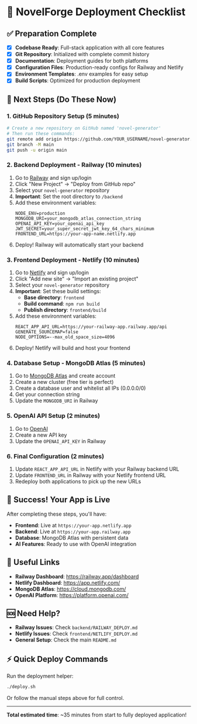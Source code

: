 # 🚀 NovelForge Deployment Checklist

## ✅ Preparation Complete
- [x] **Codebase Ready**: Full-stack application with all core features
- [x] **Git Repository**: Initialized with complete commit history
- [x] **Documentation**: Deployment guides for both platforms
- [x] **Configuration Files**: Production-ready configs for Railway and Netlify
- [x] **Environment Templates**: .env examples for easy setup
- [x] **Build Scripts**: Optimized for production deployment

## 🔄 Next Steps (Do These Now)

### 1. **GitHub Repository Setup** (5 minutes)
```bash
# Create a new repository on GitHub named 'novel-generator'
# Then run these commands:
git remote add origin https://github.com/YOUR_USERNAME/novel-generator.git
git branch -M main
git push -u origin main
```

### 2. **Backend Deployment - Railway** (10 minutes)
1. Go to [Railway](https://railway.app) and sign up/login
2. Click "New Project" → "Deploy from GitHub repo"
3. Select your `novel-generator` repository
4. **Important**: Set the root directory to `/backend`
5. Add these environment variables:
   ```
   NODE_ENV=production
   MONGODB_URI=your_mongodb_atlas_connection_string
   OPENAI_API_KEY=your_openai_api_key
   JWT_SECRET=your_super_secret_jwt_key_64_chars_minimum
   FRONTEND_URL=https://your-app-name.netlify.app
   ```
6. Deploy! Railway will automatically start your backend

### 3. **Frontend Deployment - Netlify** (10 minutes)
1. Go to [Netlify](https://netlify.com) and sign up/login
2. Click "Add new site" → "Import an existing project"
3. Select your `novel-generator` repository
4. **Important**: Set these build settings:
   - **Base directory**: `frontend`
   - **Build command**: `npm run build`
   - **Publish directory**: `frontend/build`
5. Add these environment variables:
   ```
   REACT_APP_API_URL=https://your-railway-app.railway.app/api
   GENERATE_SOURCEMAP=false
   NODE_OPTIONS=--max_old_space_size=4096
   ```
6. Deploy! Netlify will build and host your frontend

### 4. **Database Setup - MongoDB Atlas** (5 minutes)
1. Go to [MongoDB Atlas](https://cloud.mongodb.com) and create account
2. Create a new cluster (free tier is perfect)
3. Create a database user and whitelist all IPs (0.0.0.0/0)
4. Get your connection string
5. Update the `MONGODB_URI` in Railway

### 5. **OpenAI API Setup** (2 minutes)
1. Go to [OpenAI](https://platform.openai.com/api-keys)
2. Create a new API key
3. Update the `OPENAI_API_KEY` in Railway

### 6. **Final Configuration** (2 minutes)
1. Update `REACT_APP_API_URL` in Netlify with your Railway backend URL
2. Update `FRONTEND_URL` in Railway with your Netlify frontend URL
3. Redeploy both applications to pick up the new URLs

## 🎉 Success! Your App is Live

After completing these steps, you'll have:
- **Frontend**: Live at `https://your-app.netlify.app`
- **Backend**: Live at `https://your-app.railway.app`
- **Database**: MongoDB Atlas with persistent data
- **AI Features**: Ready to use with OpenAI integration

## 🔗 Useful Links

- **Railway Dashboard**: https://railway.app/dashboard
- **Netlify Dashboard**: https://app.netlify.com/
- **MongoDB Atlas**: https://cloud.mongodb.com/
- **OpenAI Platform**: https://platform.openai.com/

## 🆘 Need Help?

- **Railway Issues**: Check `backend/RAILWAY_DEPLOY.md`
- **Netlify Issues**: Check `frontend/NETLIFY_DEPLOY.md`
- **General Setup**: Check the main `README.md`

## ⚡ Quick Deploy Commands

Run the deployment helper:
```bash
./deploy.sh
```

Or follow the manual steps above for full control.

---

**Total estimated time**: ~35 minutes from start to fully deployed application!
